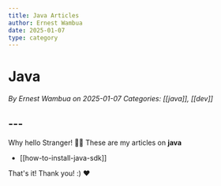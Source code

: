 ```yaml
---
title: Java Articles
author: Ernest Wambua
date: 2025-01-07
type: category
---
```

# Java
_By Ernest Wambua on 2025-01-07_
_Categories: [[java]], [[dev]]_
## ---
Why hello Stranger! 👋😀
These are my articles on **java**

- [[how-to-install-java-sdk]]

That's it! Thank you! :) ❤️